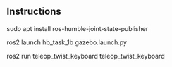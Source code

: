## Instructions

sudo apt install ros-humble-joint-state-publisher

ros2 launch hb_task_1b gazebo.launch.py

ros2 run teleop_twist_keyboard teleop_twist_keyboard